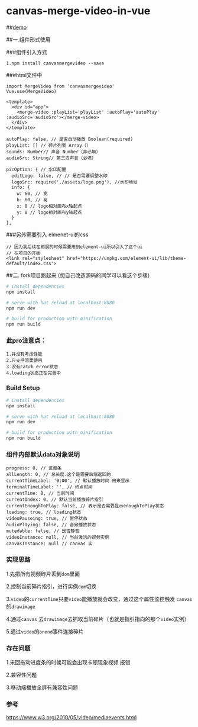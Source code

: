 # canvas-merge-video-in-vue

##[demo](https://spademan.github.io/canvas-merge-video-in-vue/#/)

##一.组件形式使用

###组件引入方式
```
1.npm install canvasmergevideo --save

```
###html文件中
```
import MergeVideo from 'canvasmergevideo'
Vue.use(MergeVideo)

```

```
<template>
  <div id="app">
    <merge-video :playList='playList' :autoPlay='autoPlay' :audioSrc='audioSrc'></merge-video>
  </div>
</template>

```

```
autoPlay: false, // 是否自动播放 Boolean(required)
playList: [] // 碎片列表 Array（）
sounds: Number// 声音 Number（非必填）
audioSrc: String// 第三方声音（必填）

picOption: { // 水印配置
  editLogo: false, // // 是否需要调整水印
  logoSrc: require('./assets/logo.png'), //水印地址
  info: {
    w: 60, // 宽
    h: 60, // 高
    x: 0 // logo相对画布x轴起点
    y: 0 // logo相对画布y轴起点
  }
},
```
###另外需要引入 elmenet-ui的css
```
// 因为我后续在拓展的时候需要用到element-ui所以引入了这个ui
// 在项目的开始
<link rel="stylesheet" href="https://unpkg.com/element-ui/lib/theme-default/index.css">
```



##二. fork项目跑起来 (想自己改造源码的同学可以看这个步骤)
``` bash
# install dependencies
npm install

# serve with hot reload at localhost:8080
npm run dev

# build for production with minification
npm run build
```
### 此pro注意点：
```
1.并没有考虑性能
2.只支持温柔使用
3.没有catch error状态
4.loading状态正在完善中
```
### Build Setup

``` bash
# install dependencies
npm install

# serve with hot reload at localhost:8080
npm run dev

# build for production with minification
npm run build

```
### 组件内部默认data对象说明
```
progress: 0, // 进度条
allLength: 0, // 总长度.这个是需要后端返回的
currentTimeLabel: '0:00', // 默认播放时间 用来显示
terminalTimeLabel: '', // 终点时间
currentTime: 0, // 当前时间
currentIndex: 0, // 默认当前播放碎片指引
currentEnoughToPlay: false, // 表示是否需要显示enoughToPlay状态
loading: true, // loading状态
videoPauseing: true, // 暂停状态
audioPlaying: false, // 音频播放状态
mutedable: false, // 是否静音
videoInstance: null, // 当前激活的视频实例
canvasInstance: null // canvas 实

```

### 实现思路
1.先把所有视频碎片丢到`dom`里面

2.控制当前碎片指引，进行实例`dom`切换

3.`video`的`currentTime`只要`video`能播放就会改变，通过这个属性监控触发 `canvas`的`drawimage`

4.通过`canvas` 去`drawimage`去抓取当前碎片（也就是指引指向的那个`video`实例）

5.通过`video`的`onend`事件连接碎片

### 存在问题

1.来回拖动进度条的时候可能会出现卡顿现象视频 报错

2.兼容性问题

3.移动端播放全屏有兼容性问题

### 参考
https://www.w3.org/2010/05/video/mediaevents.html
